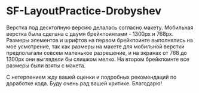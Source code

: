 # SF-LayoutPractice-Drobyshev

Верстка под десктопную версию делалась согласно макету. Мобильная верстка была сделана с двумя брейкпоинтами - 1300px и 768px. Размеры элементов и шрифтов на первом брейкпоинте выполнялись на мое усмотрение, так как размеры на макете для мобильной верстки предполагали совсем маленькое разрешение, и на экранах от 768 до 1300px они выглядели бы слишком мелко. На втором брейкпоинте все размеры были взяты с макета. 

С нетерпением жду вашей оценки и подробных рекомендаций по доработке кода. Буду очень рад вашей критике. Благодарю!
